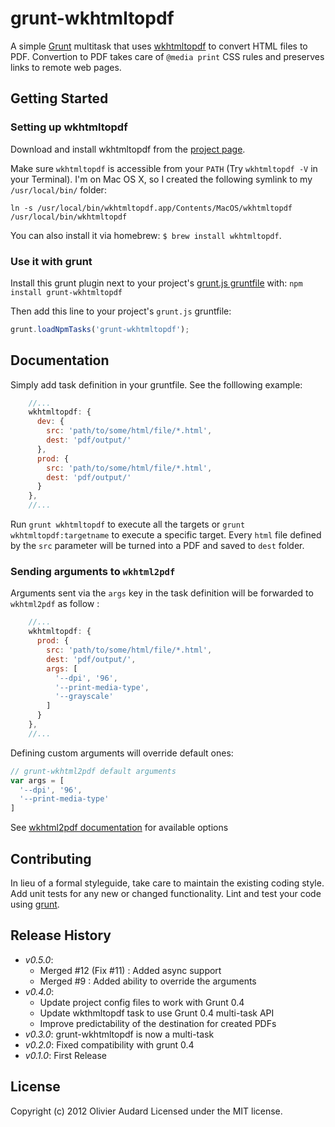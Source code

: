 # grunt-wkhtmltopdf

A simple [Grunt][grunt] multitask that uses [wkhtmltopdf][wkhtmltopdf] to convert HTML files to PDF.
Convertion to PDF takes care of `@media print` CSS rules and preserves links to remote web pages.

## Getting Started

### Setting up wkhtmltopdf

Download and install wkhtmltopdf from the [project page][wkhtmltopdf_dl].

Make sure `wkhtmltopdf` is accessible from your `PATH` (Try `wkhtmltopdf -V` in your Terminal).
I'm on Mac OS X, so I created the following symlink to my `/usr/local/bin/` folder:

```
ln -s /usr/local/bin/wkhtmltopdf.app/Contents/MacOS/wkhtmltopdf /usr/local/bin/wkhtmltopdf
```

You can also install it via homebrew: `$ brew install wkhtmltopdf`.


### Use it with grunt

Install this grunt plugin next to your project's [grunt.js gruntfile][getting_started] with: `npm install grunt-wkhtmltopdf`

Then add this line to your project's `grunt.js` gruntfile:

```javascript
grunt.loadNpmTasks('grunt-wkhtmltopdf');
```

## Documentation
Simply add task definition in your gruntfile. See the folllowing example:

```javascript
    //...
    wkhtmltopdf: {
      dev: {
        src: 'path/to/some/html/file/*.html',
        dest: 'pdf/output/'
      },
      prod: {
        src: 'path/to/some/html/file/*.html',
        dest: 'pdf/output/'
      }
    },
    //...
```

Run `grunt wkhtmltopdf` to execute all the targets or `grunt wkhtmltopdf:targetname` to execute a specific target. Every `html` file defined by the `src` parameter will be turned into a PDF and saved to `dest` folder.

### Sending arguments to `wkhtml2pdf`

Arguments sent via the `args` key in the task definition will be forwarded to `wkhtml2pdf` as follow :

```javascript
    //...
    wkhtmltopdf: {
      prod: {
        src: 'path/to/some/html/file/*.html',
        dest: 'pdf/output/',
        args: [
          '--dpi', '96',
          '--print-media-type',
          '--grayscale'
        ]
      }
    },
    //...
```

Defining custom arguments will override default ones:

```javascript
// grunt-wkhtml2pdf default arguments
var args = [
  '--dpi', '96',
  '--print-media-type'
]
```

See [wkhtml2pdf documentation][wkhtmltopdf_doc] for available options

## Contributing
In lieu of a formal styleguide, take care to maintain the existing coding style. Add unit tests for any new or changed functionality. Lint and test your code using [grunt][grunt].

## Release History

 - *v0.5.0*:
    - Merged #12 (Fix #11) : Added async support
    - Merged #9 : Added ability to override the arguments
 - *v0.4.0*:
    - Update project config files to work with Grunt 0.4
    - Update wkthmltopdf task to use Grunt 0.4 multi-task API
    - Improve predictability of the destination for created PDFs
 - *v0.3.0*: grunt-wkhtmltopdf is now a multi-task
 - *v0.2.0*: Fixed compatibility with grunt 0.4
 - *v0.1.0*: First Release

## License
Copyright (c) 2012 Olivier Audard
Licensed under the MIT license.


[wkhtmltopdf]: http://wkhtmltopdf.org/
[wkhtmltopdf_dl]: http://wkhtmltopdf.org/downloads.html
[wkhtmltopdf_doc]: http://wkhtmltopdf.org/docs.html
[grunt]: https://github.com/gruntjs/grunt
[getting_started]: https://github.com/cowboy/grunt/blob/master/docs/getting_started.md
